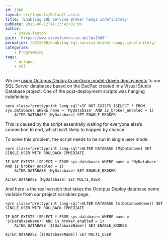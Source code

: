 ```yaml
---
id: 1386
layout: src/layouts/Default.astro
title: 'Enabling SQL Service Broker hangs indefinitely'
pubDate: 2015-08-12T14:23:42+01:00
author:
    - steve-fenton
guid: 'https://www.stevefenton.co.uk/?p=1386'
permalink: /2015/08/enabling-sql-service-broker-hangs-indefinitely/
categories:
    - Programming
tags:
    - octopus
    - sql
---
```


We are [using Octopus Deploy to perform model-driven deployments](https://www.stevefenton.co.uk/2015/06/packaging-visual-studio-database-project-with-octopack/) to our SQL Server databases based on the DacPac created in a Visual Studio Database project. One of the post-deployment scripts was hanging indefinitely:

```
<pre class="prettyprint lang-sql">IF NOT EXISTS (SELECT * FROM sys.databases WHERE name = 'MyDatabase' AND is_broker_enabled = 1)
    ALTER DATABASE [MyDatabase] SET ENABLE_BROKER
```

This is caused by the script essentially waiting for everyone else’s connection to end, which isn’t likely to happen by chance.

To solve this problem, the script needs to be run in single user mode:

```
<pre class="prettyprint lang-sql">ALTER DATABASE [MyDatabase] SET SINGLE_USER WITH ROLLBACK IMMEDIATE

IF NOT EXISTS (SELECT * FROM sys.databases WHERE name = 'MyDatabase' AND is_broker_enabled = 1)
    ALTER DATABASE [MyDatabase] SET ENABLE_BROKER

ALTER DATABASE [MyDatabase] SET MULTI_USER
```

And here is the real version that takes the Ocotpus Deploy database name variable from our project variables page.

```
<pre class="prettyprint lang-sql">ALTER DATABASE [$(DatabaseName)] SET SINGLE_USER WITH ROLLBACK IMMEDIATE

IF NOT EXISTS (SELECT * FROM sys.databases WHERE name = '$(DatabaseName)' AND is_broker_enabled = 1)
    ALTER DATABASE [$(DatabaseName)] SET ENABLE_BROKER

ALTER DATABASE [$(DatabaseName)] SET MULTI_USER
```